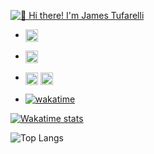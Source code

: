 <!--  Remember to switch this from dev to main branch-->
<!--  Edit link: https://86irk.csb.app/-->
[<img src="https://raw.githubusercontent.com/Minituff/Minituff/dev/header.gif" alt="👋 Hi there! I'm James Tufarelli" title="👋  Hi there! I'm James Tufarelli"/>](https://james.tufarelli.me/)

* [<img src="https://img.shields.io/badge/LinkedIn-blue?style=flat&logo=linkedin&lbaleColor=blue" height="20em" align="center" alt="LinkedIn" title="LinkedIn"/>](https://www.linkedin.com/in/james-tufarelli/)
  
* [<img src="https://img.shields.io/twitter/follow/minituff?style=social" height="20em" align="center" alt="Twitter" title="My Twitter"/>](https://twitter.com/Minituf)

* [<img src="https://img.shields.io/youtube/channel/views/UC_zqslAVRM2aSoLU73oToUg?style=social" height="20em" align="center" alt="YouTube" title="My YouTube"/>](https://www.youtube.com/minituff)
[<img src="https://img.shields.io/youtube/channel/subscribers/UC_zqslAVRM2aSoLU73oToUg?style=social" height="20em" align="center" alt="YouTube" title="My YouTube"/>](https://www.youtube.com/minituff)

* [![wakatime](https://wakatime.com/badge/user/d25089ba-3eb3-432d-8f86-52ba596c3d34.svg)](https://wakatime.com/@minituff)

[![Wakatime stats](https://github-readme-stats.vercel.app/api/wakatime?username=minituff&langs_count=12&layout=compact)](https://wakatime.com/@minituff)

![Top Langs](https://github-readme-stats.vercel.app/api/top-langs/?username=minituff&hide=TeX&layout=compact)

<!--
**Minituff/Minituff** is a ✨ _special_ ✨ repository because its `README.md` (this file) appears on your GitHub profile.

Here are some ideas to get you started:

- 🔭 I’m currently working on ...
- 🌱 I’m currently learning ...
- 👯 I’m looking to collaborate on ...
- 🤔 I’m looking for help with ...
- 💬 Ask me about ...
- 📫 How to reach me: ...
- 😄 Pronouns: ...
- ⚡ Fun fact: ...
-->
